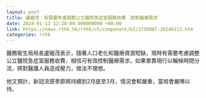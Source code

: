 ```yaml
---
layout: post
title: 盧寵茂：有需要考慮調整公立醫院急症室服務收費　控制醫療需求
date: 2024-01-13 12:28:09.000000000 +08:00
link: https://news.rthk.hk/rthk/ch/component/k2/1736087-20240113.htm
categories: rthk
---
```


醫務衞生局局長盧寵茂表示，隨著人口老化和醫療資源短缺，現時有需要考慮調整公立醫院急症室服務收費，相信可有效控制醫療需求，如果單靠現行以輪候時間分流，將對醫護人員造成壓力，做法不理想。

他又預計，新冠流感季節將持續到2月底至3月，情況會較嚴重，當局會嚴陣以待。

